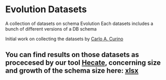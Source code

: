 Evolution Datasets
=================

A collection of datasets on schema Evolution
Each datasets includes a bunch of different versions of a DB schema

Initial work on collecting the datasets by [Carlo A. Curino](http://yellowstone.cs.ucla.edu/schema-evolution/index.php/Benchmark_Datasets)

You can find results on those datasets as procecesed by our tool [Hecate](https://github.com/giskou/Hecate), concerning size and growth of the schema size here: [xlsx](http://cs.uoi.gr/~iskoulis/results/results_LehmanforDBs.xlsx)
--------------------
